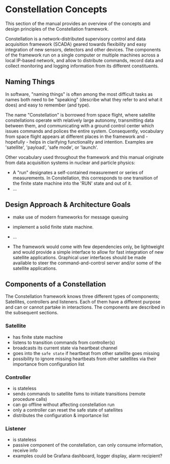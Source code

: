 # Constellation Concepts

This section of the manual provides an overview of the concepts and design principles of the Constellation framework.

Constellation is a network-distributed supervisory control and data acquisition framework (SCADA) geared towards flexibility
and easy integration of new sensors, detectors and other devices. The components of the framework run on a single computer or
multiple machines across a local IP-based network, and allow to distribute commands, record data and collect monitoring and
logging information from its different constituents.

## Naming Things

In software, "naming things" is often among the most difficult tasks as names both need to be "speaking" (describe what they
refer to and what it does) and easy to remember (and type).

The name "Constellation" is borrowed from space flight, where satellite constellations operate with relatively large autonomy, transmitting
data between them, and communicating with a ground control center which issues commands and polices the entire system.
Consequently, vocabulary from space flight appears at different places in the framework and - hopefully - helps in clarifying
functionality and intention. Examples are 'satellite', 'payload', 'safe mode', or 'launch'.

Other vocabulary used throughout the framework and this manual originate from data acquisition systems in nuclear and particle
physics:

* A "run" designates a self-contained measurement or series of measurements. In Constellation, this corresponds to one transition of the
  finite state machine into the 'RUN' state and out of it.
* ...

## Design Approach & Architecture Goals

* make use of modern frameworks for message queuing
* implement a solid finite state machine.
* ...

* The framework would come with few dependencies only, be lightweight and would provide a simple interface to allow for fast integration of new satellite applications. Graphical user interfaces should be made available to steer the command-and-control server and/or some of the satellite applications.


## Components of a Constellation

The Constellation framework knows three different types of components; Satellites, controllers and listeners. Each of them
have a different purpose and can or cannot partake in interactions. The components are described in the subsequent sections.

### Satellite

- has finite state machine
- listens to transition commands from controller(s)
- broadcasts its current state via heartbeat channel
- goes into the `safe state` if heartbeat from other satellite goes missing
- possibility to ignore missing heartbeats from other satellites via their importance from configuration list

### Controller

- is stateless
- sends commands to satellite fsms to initiate transitions (remote procedure calls)
- can go offline without affecting constellation run
- only a controller can reset the safe state of satellites
- distributes the configuration & importance list

### Listener

- is stateless
- passive component of the constellation, can only consume information, receive info
- examples could be Grafana dashboard, logger display, alarm recipient?
